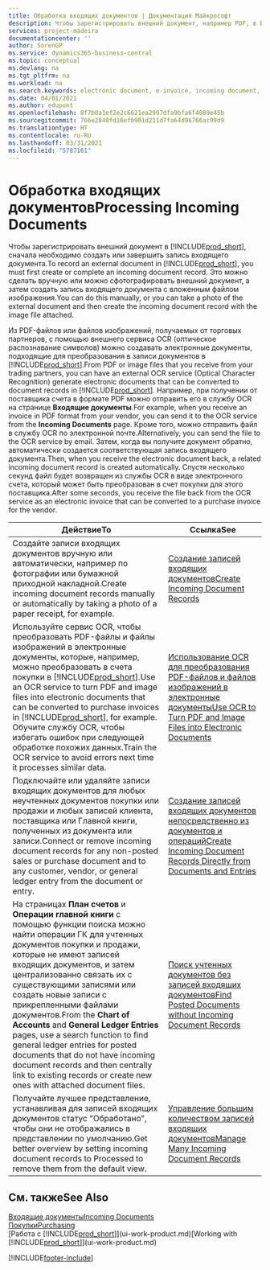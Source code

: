 ```yaml
---
title: Обработка входящих документов | Документация Майкрософт
description: Чтобы зарегистрировать внешний документ, например PDF, в Business Central, сначала необходимо создать или завершить запись входящего документа.
services: project-madeira
documentationcenter: ''
author: SorenGP
ms.service: dynamics365-business-central
ms.topic: conceptual
ms.devlang: na
ms.tgt_pltfrm: na
ms.workload: na
ms.search.keywords: electronic document, e-invoice, incoming document, OCR, ecommerce, document exchange, import invoice
ms.date: 04/01/2021
ms.author: edupont
ms.openlocfilehash: 8f7b0a1ef2e2c6621ea2997dfa9bfa6f4089e45b
ms.sourcegitcommit: 766e2840fd16efb901d211d7fa64d96766ac99d9
ms.translationtype: HT
ms.contentlocale: ru-RU
ms.lasthandoff: 03/31/2021
ms.locfileid: "5787161"
---
```

# <a name="processing-incoming-documents"></a><span data-ttu-id="a5a4b-103">Обработка входящих документов</span><span class="sxs-lookup"><span data-stu-id="a5a4b-103">Processing Incoming Documents</span></span>
<span data-ttu-id="a5a4b-104">Чтобы зарегистрировать внешний документ в [!INCLUDE[prod_short](includes/prod_short.md)], сначала необходимо создать или завершить запись входящего документа.</span><span class="sxs-lookup"><span data-stu-id="a5a4b-104">To record an external document in [!INCLUDE[prod_short](includes/prod_short.md)], you must first create or complete an incoming document record.</span></span> <span data-ttu-id="a5a4b-105">Это можно сделать вручную или можно сфотографировать внешний документ, а затем создать запись входящего документа с вложенным файлом изображения.</span><span class="sxs-lookup"><span data-stu-id="a5a4b-105">You can do this manually, or you can take a photo of the external document and then create the incoming document record with the image file attached.</span></span>

<span data-ttu-id="a5a4b-106">Из PDF-файлов или файлов изображений, получаемых от торговых партнеров, с помощью внешнего сервиса OCR (оптическое распознавание символов) можно создавать электронные документы, подходящие для преобразования в записи документов в [!INCLUDE[prod_short](includes/prod_short.md)].</span><span class="sxs-lookup"><span data-stu-id="a5a4b-106">From PDF or image files that you receive from your trading partners, you can have an external OCR service (Optical Character Recognition) generate electronic documents that can be converted to document records in [!INCLUDE[prod_short](includes/prod_short.md)].</span></span> <span data-ttu-id="a5a4b-107">Например, при получении от поставщика счета в формате PDF можно отправить его в службу OCR на странице **Входящие документы**.</span><span class="sxs-lookup"><span data-stu-id="a5a4b-107">For example, when you receive an invoice in PDF format from your vendor, you can send it to the OCR service from the **Incoming Documents** page.</span></span> <span data-ttu-id="a5a4b-108">Кроме того, можно отправить файл в службу OCR по электронной почте.</span><span class="sxs-lookup"><span data-stu-id="a5a4b-108">Alternatively, you can send the file to the OCR service by email.</span></span> <span data-ttu-id="a5a4b-109">Затем, когда вы получите документ обратно, автоматически создается соответствующая запись входящего документа.</span><span class="sxs-lookup"><span data-stu-id="a5a4b-109">Then, when you receive the electronic document back, a related incoming document record is created automatically.</span></span> <span data-ttu-id="a5a4b-110">Спустя несколько секунд файл будет возвращен из службы OCR в виде электронного счета, который может быть преобразован в счет покупки для этого поставщика.</span><span class="sxs-lookup"><span data-stu-id="a5a4b-110">After some seconds, you receive the file back from the OCR service as an electronic invoice that can be converted to a purchase invoice for the vendor.</span></span>

| <span data-ttu-id="a5a4b-111">Действие</span><span class="sxs-lookup"><span data-stu-id="a5a4b-111">To</span></span> | <span data-ttu-id="a5a4b-112">Ссылка</span><span class="sxs-lookup"><span data-stu-id="a5a4b-112">See</span></span> |
| --- | --- |
| <span data-ttu-id="a5a4b-113">Создайте записи входящих документов вручную или автоматически, например по фотографии или бумажной приходной накладной.</span><span class="sxs-lookup"><span data-stu-id="a5a4b-113">Create incoming document records manually or automatically by taking a photo of a paper receipt, for example.</span></span> |[<span data-ttu-id="a5a4b-114">Создание записей входящих документов</span><span class="sxs-lookup"><span data-stu-id="a5a4b-114">Create Incoming Document Records</span></span>](across-how-create-income-document-records.md) |
| <span data-ttu-id="a5a4b-115">Используйте сервис OCR, чтобы преобразовать PDF-файлы и файлы изображений в электронные документы, которые, например, можно преобразовать в счета покупки в [!INCLUDE[prod_short](includes/prod_short.md)].</span><span class="sxs-lookup"><span data-stu-id="a5a4b-115">Use an OCR service to turn PDF and image files into electronic documents that can be converted to purchase invoices in [!INCLUDE[prod_short](includes/prod_short.md)], for example.</span></span> <span data-ttu-id="a5a4b-116">Обучите службу OCR, чтобы избегать ошибок при следующей обработке похожих данных.</span><span class="sxs-lookup"><span data-stu-id="a5a4b-116">Train the OCR service to avoid errors next time it processes similar data.</span></span> |[<span data-ttu-id="a5a4b-117">Использование OCR для преобразования PDF-файлов и файлов изображений в электронные документы</span><span class="sxs-lookup"><span data-stu-id="a5a4b-117">Use OCR to Turn PDF and Image Files into Electronic Documents</span></span>](across-how-use-ocr-pdf-images-files.md) |
| <span data-ttu-id="a5a4b-118">Подключайте или удаляйте записи входящих документов для любых неучтенных документов покупки или продажи и любых записей клиента, поставщика или Главной книги, полученных из документа или записи.</span><span class="sxs-lookup"><span data-stu-id="a5a4b-118">Connect or remove incoming document records for any non-posted sales or purchase document and to any customer, vendor, or general ledger entry from the document or entry.</span></span> |[<span data-ttu-id="a5a4b-119">Создание записей входящих документов непосредственно из документов и операций</span><span class="sxs-lookup"><span data-stu-id="a5a4b-119">Create Incoming Document Records Directly from Documents and Entries</span></span>](across-how-connect-disconnect-income-document-records.md) |
| <span data-ttu-id="a5a4b-120">На страницах **План счетов** и **Операции главной книги** с помощью функции поиска можно найти операции ГК для учтенных документов покупки и продажи, которые не имеют записей входящих документов, и затем централизованно связать их с существующими записями или создать новые записи с прикрепленными файлами документов.</span><span class="sxs-lookup"><span data-stu-id="a5a4b-120">From the **Chart of Accounts** and **General Ledger Entries** pages, use a search function to find general ledger entries for posted documents that do not have incoming document records and then centrally link to existing records or create new ones with attached document files.</span></span> |[<span data-ttu-id="a5a4b-121">Поиск учтенных документов без записей входящих документов</span><span class="sxs-lookup"><span data-stu-id="a5a4b-121">Find Posted Documents without Incoming Document Records</span></span>](across-how-find-posted-documents-without-income-document-records.md) |
| <span data-ttu-id="a5a4b-122">Получайте лучшее представление, устанавливая для записей входящих документов статус "Обработано", чтобы они не отображались в представлении по умолчанию.</span><span class="sxs-lookup"><span data-stu-id="a5a4b-122">Get better overview by setting incoming document records to Processed to remove them from the default view.</span></span> |[<span data-ttu-id="a5a4b-123">Управление большим количеством записей входящих документов</span><span class="sxs-lookup"><span data-stu-id="a5a4b-123">Manage Many Incoming Document Records</span></span>](across-how-manage-many-income-document-records.md) |

## <a name="see-also"></a><span data-ttu-id="a5a4b-124">См. также</span><span class="sxs-lookup"><span data-stu-id="a5a4b-124">See Also</span></span>
[<span data-ttu-id="a5a4b-125">Входящие документы</span><span class="sxs-lookup"><span data-stu-id="a5a4b-125">Incoming Documents</span></span>](across-income-documents.md)  
[<span data-ttu-id="a5a4b-126">Покупки</span><span class="sxs-lookup"><span data-stu-id="a5a4b-126">Purchasing</span></span>](purchasing-manage-purchasing.md)  
<span data-ttu-id="a5a4b-127">[Работа с [!INCLUDE[prod_short](includes/prod_short.md)]](ui-work-product.md)</span><span class="sxs-lookup"><span data-stu-id="a5a4b-127">[Working with [!INCLUDE[prod_short](includes/prod_short.md)]](ui-work-product.md)</span></span>


[!INCLUDE[footer-include](includes/footer-banner.md)]